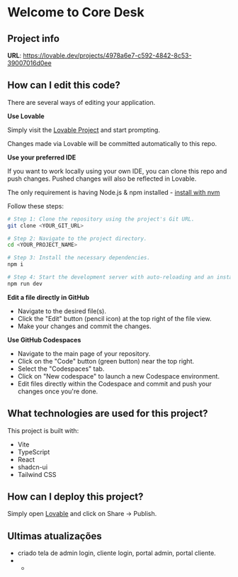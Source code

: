 # Welcome to Core Desk

## Project info

**URL**: https://lovable.dev/projects/4978a6e7-c592-4842-8c53-39007016d0ee

## How can I edit this code?

There are several ways of editing your application.

**Use Lovable**

Simply visit the [Lovable Project](https://lovable.dev/projects/4978a6e7-c592-4842-8c53-39007016d0ee) and start prompting.

Changes made via Lovable will be committed automatically to this repo.

**Use your preferred IDE**

If you want to work locally using your own IDE, you can clone this repo and push changes. Pushed changes will also be reflected in Lovable.

The only requirement is having Node.js & npm installed - [install with nvm](https://github.com/nvm-sh/nvm#installing-and-updating)

Follow these steps:

```sh
# Step 1: Clone the repository using the project's Git URL.
git clone <YOUR_GIT_URL>

# Step 2: Navigate to the project directory.
cd <YOUR_PROJECT_NAME>

# Step 3: Install the necessary dependencies.
npm i

# Step 4: Start the development server with auto-reloading and an instant preview.
npm run dev
```

**Edit a file directly in GitHub**

- Navigate to the desired file(s).
- Click the "Edit" button (pencil icon) at the top right of the file view.
- Make your changes and commit the changes.

**Use GitHub Codespaces**

- Navigate to the main page of your repository.
- Click on the "Code" button (green button) near the top right.
- Select the "Codespaces" tab.
- Click on "New codespace" to launch a new Codespace environment.
- Edit files directly within the Codespace and commit and push your changes once you're done.

## What technologies are used for this project?

This project is built with:

- Vite
- TypeScript
- React
- shadcn-ui
- Tailwind CSS

## How can I deploy this project?

Simply open [Lovable](https://lovable.dev/projects/4978a6e7-c592-4842-8c53-39007016d0ee) and click on Share -> Publish.

## Ultimas atualizações
- criado tela de admin login, cliente login, portal admin, portal cliente.
- - 
